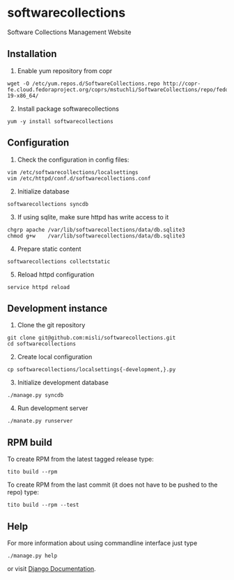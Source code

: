 softwarecollections
===================

Software Collections Management Website

Installation
------------

  1. Enable yum repository from copr

    wget -O /etc/yum.repos.d/SoftwareCollections.repo http://copr-fe.cloud.fedoraproject.org/coprs/mstuchli/SoftwareCollections/repo/fedora-19-x86_64/

  2. Install package softwarecollections

    yum -y install softwarecollections


Configuration
-------------

  1. Check the configuration in config files:

    vim /etc/softwarecollections/localsettings
    vim /etc/httpd/conf.d/softwarecollections.conf

  2. Initialize database

    softwarecollections syncdb

  3. If using sqlite, make sure httpd has write access to it

    chgrp apache /var/lib/softwarecollections/data/db.sqlite3
    chmod g+w    /var/lib/softwarecollections/data/db.sqlite3

  4. Prepare static content

    softwarecollections collectstatic

  5. Reload httpd configuration

    service httpd reload


Development instance
--------------------

  1. Clone the git repository

    git clone git@github.com:misli/softwarecollections.git
    cd softwarecollections

  2. Create local configuration

    cp softwarecollections/localsettings{-development,}.py

  3. Initialize development database

    ./manage.py syncdb

  4. Run development server

    ./manate.py runserver


RPM build
---------

To create RPM from the latest tagged release type:

    tito build --rpm

To create RPM from the last commit (it does not have to be pushed to the repo) type:

    tito build --rpm --test


Help
----

For more information about using commandline interface just type

    ./manage.py help

or visit [Django Documentation](https://docs.djangoproject.com/en/1.6/).
